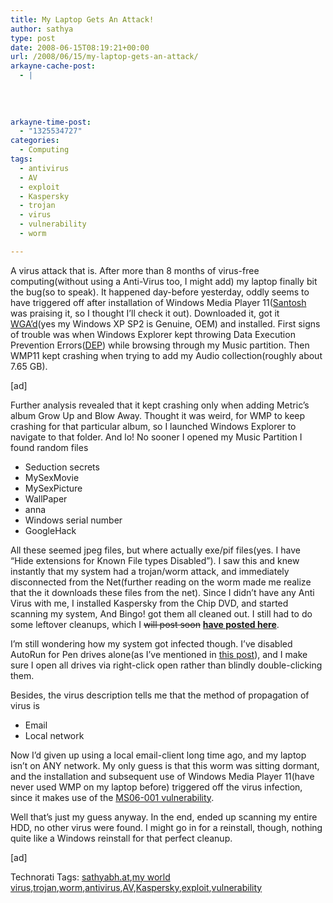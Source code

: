 ```yaml
---
title: My Laptop Gets An Attack!
author: sathya
type: post
date: 2008-06-15T08:19:21+00:00
url: /2008/06/15/my-laptop-gets-an-attack/
arkayne-cache-post:
  - |
    
    
    
    
arkayne-time-post:
  - "1325534727"
categories:
  - Computing
tags:
  - antivirus
  - AV
  - exploit
  - Kaspersky
  - trojan
  - virus
  - vulnerability
  - worm

---
```

A virus attack that is. After more than 8 months of virus-free computing(without using a Anti-Virus too, I might add) my laptop finally bit the bug(so to speak). It happened day-before yesterday, oddly seems to have triggered off after installation of Windows Media Player 11(<a rel="nofollow" href="http://santoshgs.com/" target="_blank">Santosh</a> was praising it, so I thought I’ll check it out). Downloaded it, got it <a href="http://en.wikipedia.org/wiki/Windows_Genuine_Advantage" target="_blank">WGA’d</a>(yes my Windows XP SP2 is Genuine, OEM) and installed. First signs of trouble was when Windows Explorer kept throwing Data Execution Prevention Errors(<a href="http://en.wikipedia.org/wiki/Data_Execution_Prevention" target="_blank">DEP</a>) while browsing through my Music partition. Then WMP11 kept crashing when trying to add my Audio collection(roughly about 7.65 GB).

<!--more-->

[ad]

Further analysis revealed that it kept crashing only when adding Metric’s album Grow Up and Blow Away. Thought it was weird, for WMP to keep crashing for that particular album, so I launched Windows Explorer to navigate to that folder. And lo! No sooner I opened my Music Partition I found random files

  * Seduction secrets
  * MySexMovie
  * MySexPicture
  * WallPaper
  * anna
  * Windows serial number
  * GoogleHack

All these seemed jpeg files, but where actually exe/pif files(yes. I have “Hide extensions for Known File types Disabled”). I saw this and knew instantly that my system had a trojan/worm attack, and immediately disconnected from the Net(further reading on the worm made me realize that the it downloads these files from the net). Since I didn’t have any Anti Virus with me, I installed Kaspersky from the Chip DVD, and started scanning my system, And Bingo! got them all cleaned out. I still had to do some leftover cleanups, which I <span style="text-decoration: line-through;">will post soon</span> [**have posted here**][1].

I’m still wondering how my system got infected though. I’ve disabled AutoRun for Pen drives alone(as I’ve mentioned in <a href="http://sathyabh.at/2008/05/04/ enabledisable-autoplay-for-individual-drives/" target="_blank">this post</a>), and I make sure I open all drives via right-click open rather than blindly double-clicking them.

Besides, the virus description tells me that the method of propagation of virus is

  * Email
  * Local network

Now I’d given up using a local email-client long time ago, and my laptop isn’t on ANY network. My only guess is that this worm was sitting dormant, and the installation and subsequent use of Windows Media Player 11(have never used WMP on my laptop before) triggered off the virus infection, since it makes use of the <a rel="nofollow" href="http://www3.ca.com/securityadvisor/vulninfo/vuln.aspx?id=33721" target="_blank">MS06-001 vulnerability</a>.

Well that’s just my guess anyway. In the end, ended up scanning my entire HDD, no other virus were found. I might go in for a reinstall, though, nothing quite like a Windows reinstall for that perfect cleanup.

[ad]

<div id="scid:0767317B-992E-4b12-91E0-4F059A8CECA8:58c64f45-88c3-4d84-935f-18d25e747d77" class="wlWriterSmartContent" style="padding-right: 0px; display: inline; padding-left: 0px; float: none; padding-bottom: 0px; margin: 0px; padding-top: 0px">
  Technorati Tags: <a rel="tag" href="http://technorati.com/tags/sathyabh.at">sathyabh.at</a>,<a rel="tag" href="http://technorati.com/tags/my+world+virus">my world virus</a>,<a rel="tag" href="http://technorati.com/tags/trojan">trojan</a>,<a rel="tag" href="http://technorati.com/tags/worm">worm</a>,<a rel="tag" href="http://technorati.com/tags/antivirus">antivirus</a>,<a rel="tag" href="http://technorati.com/tags/AV">AV</a>,<a rel="tag" href="http://technorati.com/tags/Kaspersky">Kaspersky</a>,<a rel="tag" href="http://technorati.com/tags/exploit">exploit</a>,<a rel="tag" href="http://technorati.com/tags/vulnerability">vulnerability</a>
</div>

 [1]: http://sathyabh.at/2008/06/15/how-to-removing-worm-womble-d-virus-worm/
